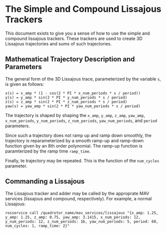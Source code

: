 # The Simple and Compound Lissajous Trackers

This document exists to give you a sense of how to use the simple
and compound lissajous trackers. These trackers are used to create
3D Lissajous trajectories and sums of such trajectories.

## Mathematical Trajectory Description and Parameters

The general form of the 3D Lissajous trace, parameterized
by the variable `s`, is given as follows:

```
x(s) = x_amp * (1 - cos(2 * PI * x_num_periods * s / period))
y(s) = y_amp * sin(2 * PI * y_num_periods * s / period)
z(s) = z_amp * sin(2 * PI * z_num_periods * s / period)
yaw(s) = yaw_amp * sin(2 * PI * yaw_num_periods * s / period)
```

The trajectory is shaped by shaping the `x_amp`, `y_amp`, `z_amp`, `yaw_amp`,
`x_num_periods`, `y_num_periods`, `z_num_periods`, `yaw_num_periods`, and
`period` parameters.

Since such a trajectory does not ramp up and ramp down smoothly, the
trajectory is reparameterized by a smooth ramp-up and ramp-down function
given by an 8th order polynomial. The ramp-up function is paramterized by
the ramp time `ramp_time`.

Finally, te trajectory may be repeated. This is the function of the
`num_cycles` parameter.

## Commanding a Lissajous

The Lissajous tracker and adder may be called by the approprate MAV services
(lissajous and compound, respectively). For example, a normal Lissajous:

```
rosservice call /quadrotor_name/mav_services/lissajous "{x_amp: 1.25, y_amp: 1.25, z_amp: 0.75, yaw_amp: 3.1415, x_num_periods: 12, y_num_periods: 12, z_num_periods: 16, yaw_num_periods: 5, period: 60, num_cycles: 1, ramp_time: 2}"
```

